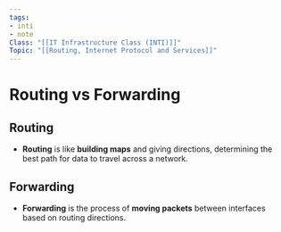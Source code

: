 ```yaml
---
tags: 
- inti
- note
Class: "[[IT Infrastructure Class (INTI)]]"
Topic: "[[Routing, Internet Protocol and Services]]"
---
```


# Routing vs Forwarding

## Routing

- **Routing** is like **building maps** and giving directions, determining the best path for data to travel across a network.

## Forwarding

- **Forwarding** is the process of **moving packets** between interfaces based on routing directions.
